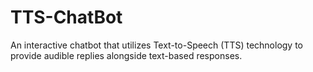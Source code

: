 # TTS-ChatBot
An interactive chatbot that utilizes Text-to-Speech (TTS) technology to provide audible replies alongside text-based responses.
